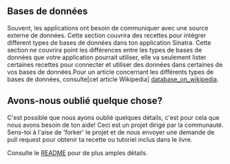 Bases de données
---------

Souvent, les applications ont besoin de communiquer avec une source externe
de données. Cette section couvrira des recettes pour intégrer different types
de bases de données dans ton application Sinatra. Cette section ne couvrira
point les différences entre les types de bases de données que votre application
pourrait utiliser, elle va seulement lister certaines recettes pour connecter et
utiliser des données dans certaines de vos bases de données.Pour un article
concernant les différents types de bases de données, consulte[cet article Wikipedia]
[database_on_wikipedia].

## Avons-nous oublié quelque chose?

C'est possible que nous ayons oublié quelques détails, c'est pour cela que nous avons
besoin de ton aide! Ceci est un projet dirigé par la communauté.
Sens-toi à l'aise de 'forker' le projet et de nous envoyer une demande
de pull request pour obtenir ta recette ou tutoriel inclus dans le livre. 

Consulte le [README][readme] pour de plus amples détails.

[database_on_wikipedia]: http://en.wikipedia.org/wiki/Database
[readme]: http://github.com/sinatra/sinatra-book-contrib/blob/master/README.md